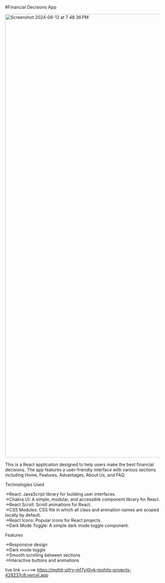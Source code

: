 #Financial Decisions App

<img width="1440" alt="Screenshot 2024-06-12 at 7 48 36 PM" src="https://github.com/MohitCode07/Uifry/assets/171263215/a2431981-3b67-4f0e-9155-d8aa609fbec9">



This is a React application designed to help users make the best financial decisions. The app features a user-friendly interface with various sections including Home, Features, Advantages, About Us, and FAQ.

Technologies Used

->React: JavaScript library for building user interfaces.<br>
->Chakra UI: A simple, modular, and accessible component library for React.<br>
->React Scroll: Scroll animations for React.<br>
->CSS Modules: CSS file in which all class and animation names are scoped locally by default.<br>
->React Icons: Popular icons for React projects.<br>
->Dark Mode Toggle: A simple dark mode toggle component.<br>

Features

->Responsive design<br>
->Dark mode toggle<br>
->Smooth scrolling between sections<br>
->Interactive buttons and animations<br>

live link =====> https://mohit-uifry-mf7yj0iyk-mohits-projects-429237c8.vercel.app
